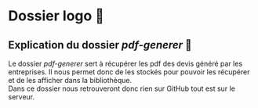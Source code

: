 # Dossier logo 📂

## Explication du dossier *pdf-generer* 📂

Le dossier *pdf-generer* sert à récupérer les pdf des devis généré par les entreprises. 
Il nous permet donc de les stockés pour pouvoir les récupérer et de les afficher dans la bibliothèque.  
Dans ce dossier nous retrouveront donc rien sur GitHub tout est sur le serveur.